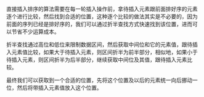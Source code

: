 直接插入排序的算法需要在每一轮插入操作前，拿待插入元素跟前面排好序的元素逐个进行比较，然后找到合适的位置，这种逐个比较的做法其实是不必要的，因为前面的序列已经是排好序的，我们可以通过折半查找方式快速找到该位置，进而可以节省不少运算成本。

折半查找通过高位和低位来限制数据区间，然后获取中间位和它的元素值，跟待插入元素值比较，如果大于待插入元素，则区间折半为前半部分，相似地，如果小于待插入元素，则区间折半为后半部分，继续获取中间位及其值，跟待插入元素比较。

最终我们可以获取到一个合适的位置，先将这个位置及以后的元素统一向后挪动一位，然后将带插入元素值放入这个位置。